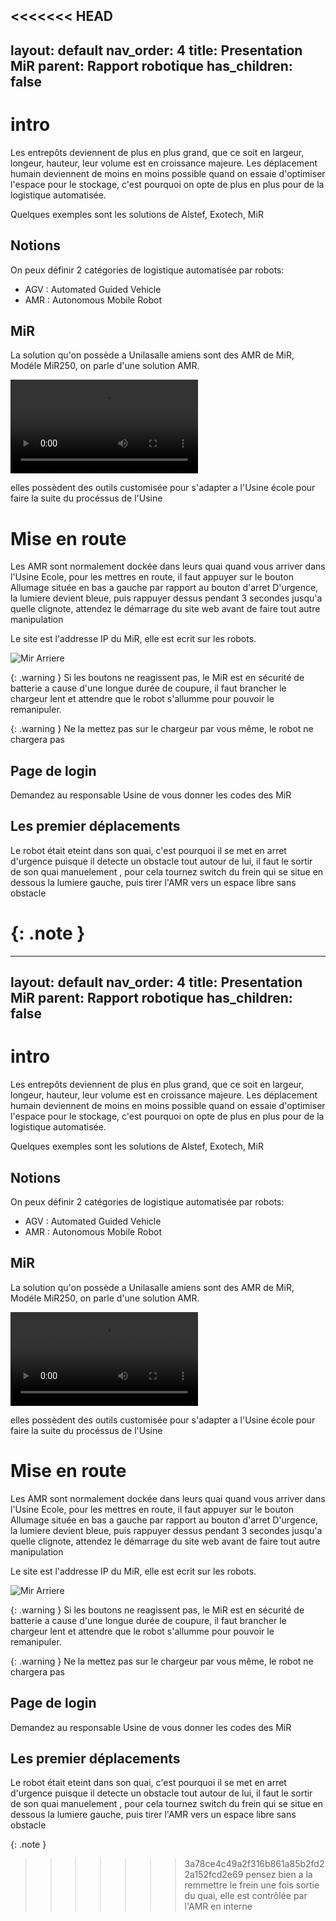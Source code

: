<<<<<<< HEAD
---
layout: default
nav_order: 4
title: Presentation MiR
parent: Rapport robotique
has_children: false
---
# intro

Les entrepôts deviennent de plus en plus grand, que ce soit en largeur, longeur, hauteur, leur volume est en croissance majeure. Les déplacement humain deviennent de moins en moins possible quand on essaie d'optimiser l'espace pour le stockage, c'est pourquoi on opte de plus en plus pour de la logistique automatisée.

Quelques exemples sont les solutions de Alstef, Exotech, MiR

## Notions

On peux définir 2 catégories de logistique automatisée par robots:
* AGV : Automated Guided Vehicle
* AMR : Autonomous Mobile Robot

## MiR
La solution qu'on possède a Unilasalle amiens sont des AMR de MiR, Modéle MiR250, on parle d'une solution AMR.

<video src="photo/mir250base-hero.mp4" title="Title" loop autoplay></video>

elles possèdent des outils customisée pour s'adapter a l'Usine école pour faire la suite du procéssus de l'Usine

# Mise en route

Les AMR sont normalement dockée dans leurs quai quand vous arriver dans l'Usine Ecole, pour les mettres en route, il faut appuyer sur le bouton Allumage située en bas a gauche par rapport au bouton d'arret D'urgence, la lumiere devient bleue, puis rappuyer dessus pendant 3 secondes jusqu'a quelle clignote, attendez le démarrage du site web avant de faire tout autre manipulation

Le site est l'addresse IP du MiR, elle est ecrit sur les robots.

![Mir Arriere](photo/MirArriere.JPG)

{: .warning }
Si les boutons ne reagissent pas, le MiR est en sécurité de batterie a cause d'une longue durée de coupure, il faut brancher le chargeur lent et attendre que le robot s'allumme pour pouvoir le remanipuler.

{: .warning }
Ne la mettez pas sur le chargeur par vous même, le robot ne chargera pas

## Page de login

Demandez au responsable Usine de vous donner les codes des MiR

## Les premier déplacements

Le robot était eteint dans son quai, c'est pourquoi il se met en arret d'urgence puisque il detecte un obstacle tout autour de lui, il faut le sortir de son quai manuelement , pour cela tournez switch du frein qui se situe en dessous la lumiere gauche, puis tirer l'AMR vers un espace libre sans obstacle

{: .note }
=======
---
layout: default
nav_order: 4
title: Presentation MiR
parent: Rapport robotique
has_children: false
---
# intro

Les entrepôts deviennent de plus en plus grand, que ce soit en largeur, longeur, hauteur, leur volume est en croissance majeure. Les déplacement humain deviennent de moins en moins possible quand on essaie d'optimiser l'espace pour le stockage, c'est pourquoi on opte de plus en plus pour de la logistique automatisée.

Quelques exemples sont les solutions de Alstef, Exotech, MiR

## Notions

On peux définir 2 catégories de logistique automatisée par robots:
* AGV : Automated Guided Vehicle
* AMR : Autonomous Mobile Robot

## MiR
La solution qu'on possède a Unilasalle amiens sont des AMR de MiR, Modéle MiR250, on parle d'une solution AMR.

<video src="photo/mir250base-hero.mp4" title="Title" loop autoplay></video>

elles possèdent des outils customisée pour s'adapter a l'Usine école pour faire la suite du procéssus de l'Usine

# Mise en route

Les AMR sont normalement dockée dans leurs quai quand vous arriver dans l'Usine Ecole, pour les mettres en route, il faut appuyer sur le bouton Allumage située en bas a gauche par rapport au bouton d'arret D'urgence, la lumiere devient bleue, puis rappuyer dessus pendant 3 secondes jusqu'a quelle clignote, attendez le démarrage du site web avant de faire tout autre manipulation

Le site est l'addresse IP du MiR, elle est ecrit sur les robots.

![Mir Arriere](photo/MirArriere.JPG)

{: .warning }
Si les boutons ne reagissent pas, le MiR est en sécurité de batterie a cause d'une longue durée de coupure, il faut brancher le chargeur lent et attendre que le robot s'allumme pour pouvoir le remanipuler.

{: .warning }
Ne la mettez pas sur le chargeur par vous même, le robot ne chargera pas

## Page de login

Demandez au responsable Usine de vous donner les codes des MiR

## Les premier déplacements

Le robot était eteint dans son quai, c'est pourquoi il se met en arret d'urgence puisque il detecte un obstacle tout autour de lui, il faut le sortir de son quai manuelement , pour cela tournez switch du frein qui se situe en dessous la lumiere gauche, puis tirer l'AMR vers un espace libre sans obstacle

{: .note }
>>>>>>> 3a78ce4c49a2f316b861a85b2fd22a152fcd2e69
pensez bien a la remmettre le frein une fois sortie du quai, elle est contrôlée par l'AMR en interne